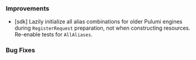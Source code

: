 ### Improvements
  - [sdk] Lazily initialize all alias combinations for older Pulumi engines during `RegisterRequest` preparation, not when constructing resources. Re-enable tests for `AllAliases`.
 
### Bug Fixes
